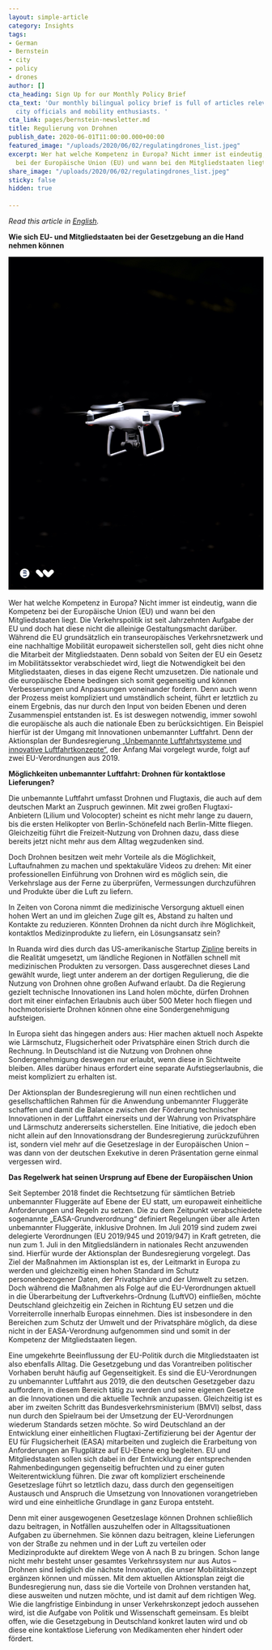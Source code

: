 ```yaml
---
layout: simple-article
category: Insights
tags:
- German
- Bernstein
- city
- policy
- drones
author: []
cta_heading: Sign Up for our Monthly Policy Brief
cta_text: 'Our monthly bilingual policy brief is full of articles relevant to policymakers,
  city officials and mobility enthusiasts. '
cta_link: pages/bernstein-newsletter.md
title: Regulierung von Drohnen
publish_date: 2020-06-01T11:00:00.000+00:00
featured_image: "/uploads/2020/06/02/regulatingdrones_list.jpeg"
excerpt: Wer hat welche Kompetenz in Europa? Nicht immer ist eindeutig, wann die Kompetenz
  bei der Europäische Union (EU) und wann bei den Mitgliedstaaten liegt.
share_image: "/uploads/2020/06/02/regulatingdrones_list.jpeg"
sticky: false
hidden: true

---
```

_Read this article in_ [_English_](www.wundermobility.com/blog/regulating-drones-how-the-eu-and-member-states-can-have-a-hand-in-legislation)_._

**Wie sich EU- und Mitgliedstaaten bei der Gesetzgebung an die Hand nehmen können**

![](/uploads/2020/06/02/regulatingdrones_body.jpg)

Wer hat welche Kompetenz in Europa? Nicht immer ist eindeutig, wann die Kompetenz bei der Europäische Union (EU) und wann bei den Mitgliedstaaten liegt. Die Verkehrspolitik ist seit Jahrzehnten Aufgabe der EU und doch hat diese nicht die alleinige Gestaltungsmacht darüber. Während die EU grundsätzlich ein transeuropäisches Verkehrsnetzwerk und eine nachhaltige Mobilität europaweit sicherstellen soll, geht dies nicht ohne die Mitarbeit der Mitgliedstaaten. Denn sobald von Seiten der EU ein Gesetz im Mobilitätssektor verabschiedet wird, liegt die Notwendigkeit bei den Mitgliedstaaten, dieses in das eigene Recht umzusetzen. Die nationale und die europäische Ebene bedingen sich somit gegenseitig und können Verbesserungen und Anpassungen voneinander fordern. Denn auch wenn der Prozess meist kompliziert und umständlich scheint, führt er letztlich zu einem Ergebnis, das nur durch den Input von beiden Ebenen und deren Zusammenspiel entstanden ist. Es ist deswegen notwendig, immer sowohl die europäische als auch die nationale Eben zu berücksichtigen. Ein Beispiel hierfür ist der Umgang mit Innovationen unbemannter Luftfahrt. Denn der Aktionsplan der Bundesregierung[ „Unbemannte Luftfahrtsysteme und innovative Luftfahrtkonzepte“](https://www.bmvi.de/SharedDocs/DE/Anlage/DG/aktionsplan-drohnen.pdf?__blob=publicationFile), der Anfang Mai vorgelegt wurde, folgt auf zwei EU-Verordnungen aus 2019.

**Möglichkeiten unbemannter Luftfahrt: Drohnen für kontaktlose Lieferungen?**

Die unbemannte Luftfahrt umfasst Drohnen und Flugtaxis, die auch auf dem deutschen Markt an Zuspruch gewinnen. Mit zwei großen Flugtaxi-Anbietern (Lilium und Volocopter) scheint es nicht mehr lange zu dauern, bis die ersten Helikopter von Berlin-Schönefeld nach Berlin-Mitte fliegen. Gleichzeitig führt die Freizeit-Nutzung von Drohnen dazu, dass diese bereits jetzt nicht mehr aus dem Alltag wegzudenken sind.

Doch Drohnen besitzen weit mehr Vorteile als die Möglichkeit, Luftaufnahmen zu machen und spektakuläre Videos zu drehen: Mit einer professionellen Einführung von Drohnen wird es möglich sein, die Verkehrslage aus der Ferne zu überprüfen, Vermessungen durchzuführen und Produkte über die Luft zu liefern.

In Zeiten von Corona nimmt die medizinische Versorgung aktuell einen hohen Wert an und im gleichen Zuge gilt es, Abstand zu halten und Kontakte zu reduzieren. Könnten Drohnen da nicht durch ihre Möglichkeit, kontaktlos Medizinprodukte zu liefern, ein Lösungsansatz sein?

In Ruanda wird dies durch das US-amerikanische Startup [Zipline](https://flyzipline.com/) bereits in die Realität umgesetzt, um ländliche Regionen in Notfällen schnell mit medizinischen Produkten zu versorgen. Dass ausgerechnet dieses Land gewählt wurde, liegt unter anderem an der dortigen Regulierung, die die Nutzung von Drohnen ohne großen Aufwand erlaubt. Da die Regierung gezielt technische Innovationen ins Land holen möchte, dürfen Drohnen dort mit einer einfachen Erlaubnis auch über 500 Meter hoch fliegen und hochmotorisierte Drohnen können ohne eine Sondergenehmigung aufsteigen.

In Europa sieht das hingegen anders aus: Hier machen aktuell noch Aspekte wie Lärmschutz, Flugsicherheit oder Privatsphäre einen Strich durch die Rechnung. In Deutschland ist die Nutzung von Drohnen ohne Sondergenehmigung deswegen nur erlaubt, wenn diese in Sichtweite bleiben. Alles darüber hinaus erfordert eine separate Aufstiegserlaubnis, die meist kompliziert zu erhalten ist.

Der Aktionsplan der Bundesregierung will nun einen rechtlichen und gesellschaftlichen Rahmen für die Anwendung unbemannter Fluggeräte schaffen und damit die Balance zwischen der Förderung technischer Innovationen in der Luftfahrt einerseits und der Wahrung von Privatsphäre und Lärmschutz andererseits sicherstellen. Eine Initiative, die jedoch eben nicht allein auf den Innovationsdrang der Bundesregierung zurückzuführen ist, sondern viel mehr auf die Gesetzeslage in der Europäischen Union – was dann von der deutschen Exekutive in deren Präsentation gerne einmal vergessen wird.

**Das Regelwerk hat seinen Ursprung auf Ebene der Europäischen Union**

Seit September 2018 findet die Rechtsetzung für sämtlichen Betrieb unbemannter Fluggeräte auf Ebene der EU statt, um europaweit einheitliche Anforderungen und Regeln zu setzen. Die zu dem Zeitpunkt verabschiedete sogenannte „EASA-Grundverordnung“ definiert Regelungen über alle Arten unbemannter Fluggeräte, inklusive Drohnen. Im Juli 2019 sind zudem zwei delegierte Verordnungen (EU 2019/945 und 2019/947) in Kraft getreten, die nun zum 1. Juli in den Mitgliedsländern in nationales Recht anzuwenden sind. Hierfür wurde der Aktionsplan der Bundesregierung vorgelegt. Das Ziel der Maßnahmen im Aktionsplan ist es, der Leitmarkt in Europa zu werden und gleichzeitig einen hohen Standard im Schutz personenbezogener Daten, der Privatsphäre und der Umwelt zu setzen. Doch während die Maßnahmen als Folge auf die EU-Verordnungen aktuell in die Überarbeitung der Luftverkehrs-Ordnung (LuftVO) einfließen, möchte Deutschland gleichzeitig ein Zeichen in Richtung EU setzen und die Vorreiterrolle innerhalb Europas einnehmen. Dies ist insbesondere in den Bereichen zum Schutz der Umwelt und der Privatsphäre möglich, da diese nicht in der EASA-Verordnung aufgenommen sind und somit in der Kompetenz der Mitgliedstaaten liegen.

Eine umgekehrte Beeinflussung der EU-Politik durch die Mitgliedstaaten ist also ebenfalls Alltag. Die Gesetzgebung und das Vorantreiben politischer Vorhaben beruht häufig auf Gegenseitigkeit. Es sind die EU-Verordnungen zu unbemannter Luftfahrt aus 2019, die den deutschen Gesetzgeber dazu auffordern, in diesem Bereich tätig zu werden und seine eigenen Gesetze an die Innovationen und die aktuelle Technik anzupassen. Gleichzeitig ist es aber im zweiten Schritt das Bundesverkehrsministerium (BMVI) selbst, dass nun durch den Spielraum bei der Umsetzung der EU-Verordnungen wiederum Standards setzen möchte. So wird Deutschland an der Entwicklung einer einheitlichen Flugtaxi-Zertifizierung bei der Agentur der EU für Flugsicherheit (EASA) mitarbeiten und zugleich die Erarbeitung von Anforderungen an Flugplätze auf EU-Ebene eng begleiten. EU und Mitgliedstaaten sollen sich dabei in der Entwicklung der entsprechenden Rahmenbedingungen gegenseitig befruchten und zu einer guten Weiterentwicklung führen. Die zwar oft kompliziert erscheinende Gesetzeslage führt so letztlich dazu, dass durch den gegenseitigen Austausch und Anspruch die Umsetzung von Innovationen vorangetrieben wird und eine einheitliche Grundlage in ganz Europa entsteht.

Denn mit einer ausgewogenen Gesetzeslage können Drohnen schließlich dazu beitragen, in Notfällen auszuhelfen oder in Alltagssituationen Aufgaben zu übernehmen. Sie können dazu beitragen, kleine Lieferungen von der Straße zu nehmen und in der Luft zu verteilen oder Medizinprodukte auf direktem Wege von A nach B zu bringen. Schon lange nicht mehr besteht unser gesamtes Verkehrssystem nur aus Autos – Drohnen sind lediglich die nächste Innovation, die unser Mobilitätskonzept ergänzen können und müssen. Mit dem aktuellen Aktionsplan zeigt die Bundesregierung nun, dass sie die Vorteile von Drohnen verstanden hat, diese ausweiten und nutzen möchte, und ist damit auf dem richtigen Weg. Wie die langfristige Einbindung in unser Verkehrskonzept jedoch aussehen wird, ist die Aufgabe von Politik und Wissenschaft gemeinsam. Es bleibt offen, wie die Gesetzgebung in Deutschland konkret lauten wird und ob diese eine kontaktlose Lieferung von Medikamenten eher hindert oder fördert.